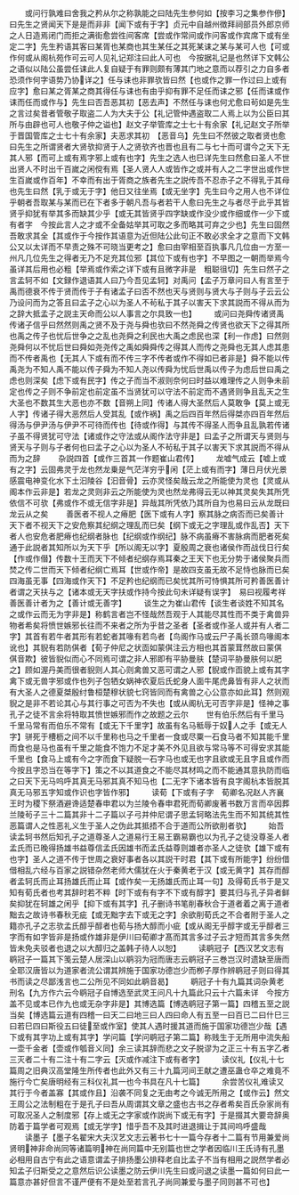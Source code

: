<!-- { "loadSidebar": true } -->
　　或问行孰难曰舍我之矜从尔之称孰能之曰陆先生参何如【按李习之集参作傪】曰先生之贤闻天下是是而非非【闻下或有于字】贞元中自越州徴拜祠部员外郎京师之人日造焉闭门而拒之满街愈尝徃间客席【尝或作常间或作问客或作宾席下或有坐定二字】先生矜语其客曰某胥也某商也其生某任之其死某诔之某与某可人也【可或作何或从阁杭苑作可云可人见礼记郑注曰此人可也　今按据礼记是也然详下文韩公之语似以陆公虽尝任诔此人复自疑于有罪则颇有薄其门地之意而以荐引之力自多者恐须作何字语势乃协详之】任与诔也非罪欤皆曰然【也或作之罪一作过曰上或有应字】愈曰某之胥某之商其得任与诔也有由乎抑有罪不足任而诔之邪【任而诔或作诔而任而或作与】先生曰否吾恶其初【恶去声】不然任与诔也何尤愈曰茍如是先生之言过矣昔者管敬子取盗二人为大夫于公【礼记管仲遇盗取二人焉上以为公臣曰其所与由辟也可人也敬子仲之谥也】赵文子举管库之士七十有余家【礼记赵文子所举于晋国管库之士七十有余家】夫恶求其初　【恶音乌】先生曰不然彼之取者贤也愈曰先生之所谓贤者大贤欤抑贤于人之贤欤齐也晋也且有二与七十而可谓今之天下无其人邪【而可上或有焉字邪上或有也字】先生之选人也巳详先生曰然愈曰圣人不世出贤人不时出千百嵗之闲傥有焉【圣人贤人人或皆作之或并有人之二字世出或作世生百嵗或作百年】不幸而有出于胥商之族者先生之説传吾不忍赤子之不得乳于其母也先生曰然【乳于或无于字】他日又往坐焉【或无坐字】先生曰今之用人也不详位乎朝者吾取某与某而已在下者多于朝凡吾与者若干人愈曰先生之与者尽于此乎其皆贤乎抑犹有举其多而缺其少乎【或无其皆贤乎四字缺或作没少或作细或作一少下或有者字　今按此言人之才或不全备姑举其可取之多而略其可弃之少也】先生曰固然吾敢求其全【其或作于今按作其语意为近但陆公此句正不敢必求全才之意而下文韩公又以太详而不早责之殊不可晓当更考之】愈曰由宰相至百执事凡几位由一方至一州凡几位先生之得者无乃不足充其位邪【其位下或有也字】不早图之一朝而举焉今虽详其后用也必粗【举焉或作索之详下或有且微字非是　粗聪徂切】先生曰然子之言孟轲不如【文録作退语其人曰乃今吾见孟轲】对禹问【孟子万章问曰人有言至于禹而德衰不传于贤而传于子有诸孟子曰否不然也天与贤则与贤大与子则与子云云公乃设问而为之答且曰孟子之心以为圣人不茍私于其子以害天下求其説而不得从而为之辞大抵孟子之説主天命而公以人事言之尔具致一也】
　　或问曰尧舜传诸贤禹传诸子信乎曰然然则禹之贤不及于尧与舜也欤曰不然尧舜之传贤也欲天下之得其所也禹之传子也忧后世争之之乱也尧舜之利民也大禹之虑民也深【利一作虑】曰然则尧舜何以不忧后世曰舜如尧尧传之禹如舜舜传之得其人而传之尧舜也无其人虑其患而不传者禹也【无其人下或有而不传三字不传者或作不得如已者非是】舜不能以传禹尧为不知人禹不能以传子舜为不知人尧以传舜为忧后世禹以传子为虑后世曰禹之虑也则深矣【虑下或有民字】传之子而当不淑则奈何曰时益以难理传之人则争未前定也传之子则不争前定也前定虽不当贤犹可以守法不前定而不遇贤则争且乱天之生大圣也不数其生大恶也亦不数【音朔上同】传诸人得大圣然后人莫敢争【莫上或无人字】传诸子得大恶然后人受其乱【或作祸】禹之后四百年然后得桀亦四百年然后得汤与伊尹汤与伊尹不可待而传也【待或作得】与其传不得圣人而争且乱孰若传诸子虽不得贤犹可守法【诸或作之守法或从阁作法守非是】曰孟子之所谓天与贤则与贤天与子则与子者何也曰孟子之心以为圣人不茍私于其子以害天下求其説而不得从而为之辞
　　杂説四首【或作三首其一作题崔山君传】
　　龙嘘气成云【嘘上或有之字】云固弗灵于龙也然龙乗是气茫洋穷乎闲【茫上或有而字】薄日月伏光景感震电神变化水下土汩陵谷【汩音骨】云亦灵怪矣哉云龙之所能使为灵也【灵或从阁本作云非是】若龙之灵则非云之所能使为灵也然龙弗得云无以神其灵矣失其所凭依信不可欤【弗或作不或无信字非是】异哉其所凭依乃其所自为也易曰云从龙既曰龙云从之矣
　　善医者不视人之瘠肥【医下或有人字】察其脉之病否而已矣善计天下者不视天下之安危察其纪纲之理乱而巳矣【纲下或无之字理乱或作乱否】天下者人也安危者肥瘠也纪纲者脉也【纪纲或作纲纪】脉不病虽瘠不害脉病而肥者死矣通于此説者其知所以为天下乎【所以阁无以字】夏殷周之衰也诸侯作而战伐日行矣【作或作僣】传数十王而天下不倾者纪纲存焉耳秦之王天下也无分势于诸侯聚兵而焚之传二世而天下倾者纪纲亡焉耳【世或作帝】是故四支虽无故不足恃也脉而已矣四海虽无事【四海或作天下】不足矜也纪纲而已矣忧其所可恃惧其所可矜善医善计者谓之天扶与之【诸本或无天字扶或作持今按此句未详疑有误字】　易曰视履考祥善医善计者为之【善计或无善字】
　　谈生之为崔山君传【谈生者谈姓不知其名之或作云而无为字非是】称鹤言者岂不怪哉然吾观于人其能尽其性而不类于禽兽异物者希矣将愤世嫉邪长往而不来者之所为乎昔之圣者【圣者或作圣人或并有人者二字】其首有若牛者其形有若蛇者其喙有若鸟者【鸟阁作马或云尸子禹长颈鸟喙阁本讹也】其貎有若防倛者【荀子仲尼之状靣如蒙倛注云方相也其首蒙茸然故曰蒙倛　倛音欺】彼皆貎似而心不同焉可谓之非人邪即有平胁曼肤【楚词平胁曼肤何以肥之】顾如渥丹美而很者貎则人其心则禽兽又恶可谓之人邪【貎或作靣貌上或有其字禽下或无兽字邪或作也列子包牺女娲神农夏后氏蛇身人面牛尾虎鼻皆有非人之状而有大圣人之德夏桀殷纣鲁桓楚穆状貌七窍皆同而有禽兽之心公意亦如此耳】然则观貎之是非不若论其心与其行事之可否为不失也【或从阁杭无可否字非是】怪神之事孔子之徒不言余将特取其愤世嫉邪而作之故题之云尔
　　世有伯乐然后有千里马千里马常有而伯乐不常有【或无下千里字】故虽有名马秪辱于奴人之手【或无人字】骈死于槽枥之间不以千里称也马之千里者一食或尽粟一石食马者不知其能千里而食也是马也虽有千里之能食不饱力不足才美不外见且欲与常马等不可得安求其能千里也【食马上或有今之字而食下疑脱一石字马也或无也字且欲或无且字且或作而　今按且字恐当在等字下】策之不以其道食之不能尽其材鸣之而不能通其意执防而临之曰天下无马呜呼其真无马邪其真不知马也【二无字下诸本皆有良字阁杭本皆脱其真无马邪五字知或作识也字皆作邪】
　　读荀【下或有子字　荀卿名况赵人齐襄王时为稷下祭酒避谗适楚春申君以为兰陵令春申君死而荀卿废著书数万言而卒因葬兰陵茍子三十二篇其非十二子篇以子弓并仲尼谓子思孟轲略法先生而不知其统其性恶篇谓人之性恶礼义生于圣人之伪此其抵捂不合于道而公所欲削者欤】
　　始吾读孟轲书然后知孔子之道尊圣人之道易行王易王霸易霸也以为孔子之徒没尊圣人者孟氏而已晚得扬雄书益尊信孟氏因雄书而孟氏益尊则雄者亦圣人之徒欤【雄下或有也字】圣人之道不传于世周之衰好事者各以其説干时君【其下或有所能字】纷纷借借相乱六经与百家之説错杂然老师大儒犹在火于秦黄老于汉【或无黄字】其存而醇者孟轲氏而止耳扬雄氏而止耳【或作矣一无扬雄氏而止耳一句】及得荀氏书于是又知有荀氏者也考其辞时若不粹【时下或有有字不下或有醇字】要其归与孔子异者鲜矣抑犹在轲雄之闲乎【抑下或有其字】孔子删诗书笔削春秋合于道者着之离于道者黜去之故诗书春秋无疵【或无黜字去下或无之字】余欲削荀氏之不合者附于圣人之籍亦孔子之志欤孟氏醇乎醇者也荀与扬大醇而小疵【或从阁无乎醇字或无乎醇者三字而有如字皆非是扬或作雄非是伊川曰荀卿才髙而其言多过子云才短而其言多失然皆未免夫驳者也退之以大醇归之盖韩子待人以恕】
　　读鹖冠子【西汉艺文志有鹖冠子一篇其下笺云楚人居深山以鹖羽为冠而唐志云鹖冠子三巻岂汉时遗缺至唐而全耶汉唐皆以为道家者流公谓其辨施于国家功德岂少而栁子厚作辨鹖冠子则曰得其书而读之尽鄙浅言也二公所见不同如此鹖音曷】
　　鹖冠子十有九篇其词杂黄老刑名【九方作六云今鹖冠子自博选至武灵王问凡十九篇此只云十六篇未详　今按方盖不见或本已作九也或无杂字非是】其博选篇【博选鹖冠子第一篇】四稽五至之説当矣【博选篇云道有四稽一曰天二曰地三曰人四曰命人有五至一曰百已二曰什巳三曰若巳四曰斯役五曰徒至或作室】使其人遇时援其道而施于国家功德岂少哉【遇下或有其字功上或有其字】学问篇【学问鹖冠子第二篇】称贱生于无所用中流失船一壶千金者【壶或作瓠音义同】余三读其辞而悲之文子脱谬为之正三十有五字乙者三灭者二十有二注十有二字云【灭或作减注下或有者字】
　　读仪礼【仪礼十七篇周之旧典汉高堂隆生所传者也此外又有三十九篇河间王献之遭巫蛊仓卒之难竟不施行今亡矣唐明经有三科仪礼其一也今书具在凡十七篇】
　　余尝苦仪礼难读又其行于今者盖寡【其或作且】沿袭不同复之无由考之今诚无所用之【或作云】然文王周公之法制粗在于是孔子曰吾从周谓其文章之盛也古书之存者希矣百氏杂家尚有可取况圣人之制度邪【存上或无之字家或作説尚下或无有字】于是掇其大要竒辞奥防着于篇学者可观焉【或无学字】惜乎吾不及其时进退揖让于其间呜呼盛哉
　　读墨子【墨子名翟宋大夫汉艺文志云著书七十一篇今存者十二篇有节用兼爱尚贤明神非命尚同等诸篇明神在尚同篇中无别篇也世之学者因临川王氏诗有孔墨必相用自古宁有此之语意谓孟子排扬墨公排释老自比孟子不当有相用之説然学者必知孟子归斯受之之意然后识公读墨之防云伊川先生曰或问退之读墨一篇如何曰此一篇意亦甚好但言不谨严便有不是处至若言孔子尚同兼爱与墨子同则甚不可也】
